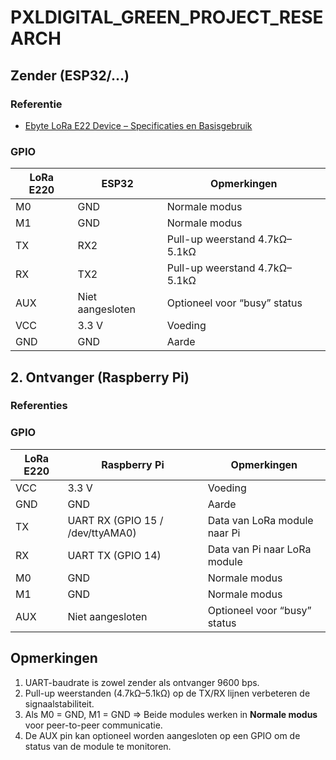 # PXLDIGITAL_GREEN_PROJECT_RESEARCH

## Zender (ESP32/...)

### Referentie
- [Ebyte LoRa E22 Device – Specificaties en Basisgebruik](https://mischianti.org/ebyte-lora-e22-device-for-arduino-esp32-or-esp8266-specs-and-basic-usage-1/)

### GPIO

| LoRa E220 | ESP32           | Opmerkingen                         |
|-----------|----------------|-------------------------------------|
| M0        | GND            | Normale modus                        |
| M1        | GND            | Normale modus                        |
| TX        | RX2             | Pull-up weerstand 4.7kΩ–5.1kΩ        |
| RX        | TX2             | Pull-up weerstand 4.7kΩ–5.1kΩ        |
| AUX       | Niet aangesloten| Optioneel voor “busy” status         |
| VCC       | 3.3 V           | Voeding                              |
| GND       | GND             | Aarde                                |

## 2. Ontvanger (Raspberry Pi)

### Referenties

### GPIO

| LoRa E220 | Raspberry Pi                 | Opmerkingen                             |
|-----------|-----------------------------|-----------------------------------------|
| VCC       | 3.3 V                        | Voeding                                 |
| GND       | GND                          | Aarde                                   |
| TX        | UART RX (GPIO 15 / /dev/ttyAMA0) | Data van LoRa module naar Pi            |
| RX        | UART TX (GPIO 14)            | Data van Pi naar LoRa module            |
| M0        | GND                          | Normale modus                            |
| M1        | GND                          | Normale modus                            |
| AUX       | Niet aangesloten             | Optioneel voor “busy” status             |

## Opmerkingen

1. UART-baudrate is zowel zender als ontvanger 9600 bps.  
2. Pull-up weerstanden (4.7kΩ–5.1kΩ) op de TX/RX lijnen verbeteren de signaalstabiliteit.  
3. Als M0 = GND, M1 = GND => Beide modules werken in **Normale modus** voor peer-to-peer communicatie.  
4. De AUX pin kan optioneel worden aangesloten op een GPIO om de status van de module te monitoren.
